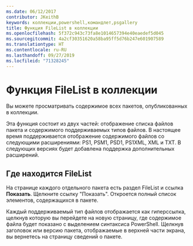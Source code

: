 ```yaml
---
ms.date: 06/12/2017
contributor: JKeithB
keywords: коллекции,powershell,командлет,psgallery
title: Функция FileList в коллекции
ms.openlocfilehash: 5f372c943c73fa8e1014657394e40eaedef5d045
ms.sourcegitcommit: 4a2cf30351620a58ba95ff5d76b247e601907589
ms.translationtype: HT
ms.contentlocale: ru-RU
ms.lasthandoff: 09/27/2019
ms.locfileid: "71328245"
---
```

# <a name="filelist-feature-in-the-gallery"></a>Функция FileList в коллекции

Вы можете просматривать содержимое всех пакетов, опубликованных в коллекции.

Эта функция состоит из двух частей: отображение списка файлов пакета и содержимого поддерживаемых типов файлов. В настоящее время поддерживается отображение содержимого файлов со следующими расширениями: PS1, PSM1, PSD1, PS1XML, XML и TXT. В следующих версиях будет добавлена поддержка дополнительных расширений.

## <a name="where-to-find-filelist"></a>Где находится FileList

На странице каждого отдельного пакета есть раздел FileList и ссылка **Показать**. Щелкните ссылку "Показать". Откроется полный список элементов, содержащихся в пакете.

Каждый поддерживаемый тип файлов отображается как гиперссылка, щелкнув которую вы перейдете на новую страницу, где содержимое файла будет показано с выделением синтаксиса PowerShell. Щелкнув заголовок или версию пакета, отображаемые в верхней части экрана, вы вернетесь на страницу сведений о пакете.
